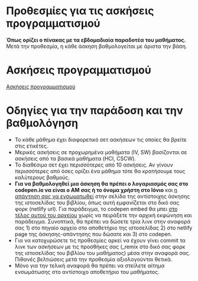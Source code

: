 # Προθεσμίες για τις ασκήσεις προγραμματισμού

**Όπως ορίζει ο πίνακας με τα εβδομαδιαία παραδοτέα του μαθήματος.** Μετά την προθεσμία, η κάθε άσκηση βαθμολογείται με άριστα την βάση.

# Ασκήσεις προγραμματισμού

[Ασκήσεις προγραμματισμού](https://pibook.epidro.me/remix)

# Οδηγίες για την παράδοση και την βαθμολόγηση

* Το κάθε μάθημα έχει διαφορετικό σετ ασκήσεων τις οποίες θα βρείτε στις ετικέτες.
* Μερικές ασκήσεις σε προχωρημένα μαθήματα (IV, SW) βασίζονται σε ασκήσεις από τα βασικά μαθήματα (HCI, CSCW).
* Το διαθέσιμο σετ έχει περισσότερες από 10 ασκήσεις. Αν γίνουν περισσότερες από όσες ορίζει ένα μάθημα τότε θα κρατήσουμε τους καλύτερους βαθμούς.
* **Για να βαθμολογηθεί μια άσκηση θα πρέπει ο λογαριασμός σας στο codepen.io να είναι ο ΑΜ σας ή το όνομα χρήστη στο Ιόνιο** και [η απάντηση σας να ενσωματωθεί](https://codepen.io/features/embeds) στην σελίδα της αντίστοιχης άσκησης της ιστοσελίδας του βιβλίου, όπως αυτή εμφανίζεται στο δικό σας φορκ (netlify url). Για παράδειγμα, το codepen embed θα μπει [στο τέλος αυτού του αρχείου](https://raw.githubusercontent.com/pibook/site/master/_remix/button.md) χωρίς να πειράξετε την αρχική εκφώνηση και παράδειγμα. Συνοπτικά, θα πρέπει να δώσετε τρία λινκ στην αναφορά σας 1) στο πηγαίο αρχείο στο αποθετήριο της ιστοσελίδας 2) στο netlify page της άσκησης-απάντησης που δώσατε και 3) στο codepen.
* Για να κατοχυρώσετε τις προθεσμίες αρκεί να έχουν γίνει commit τα λινκ των ασκήσεων με τις προσθήκες σας (_remix στο δικό σας φορκ της ιστοσελίδας του βιβλίου του μαθήματος) μέσα στην αναφορά σας. Πιθανές βελτιώσεις μετά την προθεσμία αξιολογούνται θετικά.
* Μόνο για την τελική αναφορά θα πρέπει να στείλετε αίτημα ενσωμάτωσης στο αντίστοιχο αποθετήριο του μαθήματος.

